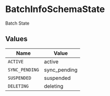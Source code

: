 # BatchInfoSchemaState

Batch State


## Values

| Name           | Value          |
| -------------- | -------------- |
| `ACTIVE`       | active         |
| `SYNC_PENDING` | sync_pending   |
| `SUSPENDED`    | suspended      |
| `DELETING`     | deleting       |